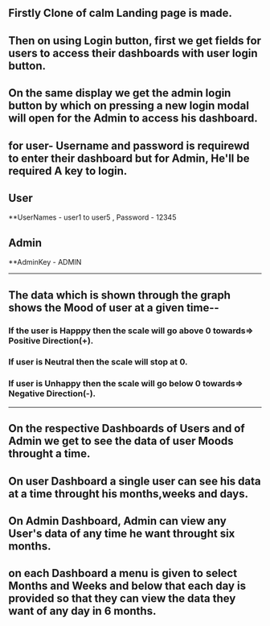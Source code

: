 ## Firstly Clone of calm Landing page is made.

## Then on using Login button, first we get fields for users to access their dashboards with user login button.

## On the same display we get the admin login button by which on pressing a new login modal will open for the Admin to access his dashboard.

## for user- Username and password is requirewd to enter their dashboard but for Admin, He'll be required A key to login.

## User
**UserNames - user1 to user5 , Password - 12345
## Admin 
**AdminKey -  ADMIN

-------------------------------------------------------------------------------------------------------------------------------------------------------------------
## The data which is shown through the graph shows the Mood of user at a given time--
### If the user is Happpy then the scale will go above 0 towards=> Positive Direction(+).
### If user is Neutral then the scale will stop at 0. 
### If user is Unhappy then the scale will go below 0 towards=> Negative Direction(-).
--------------------------------------------------------------------------------------------------------------------------------------------------------------------

## On the respective Dashboards of Users and of Admin we get to see the data of user Moods throught a time.

## On user Dashboard a single user can see his data at a time throught his months,weeks and days.

## On Admin Dashboard, Admin can view any User's data of any time he want throught six months.

## on each Dashboard a menu is given to select Months and Weeks and below that each day is provided so that they can view the data they want of any day in 6 months.
